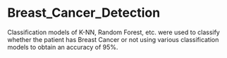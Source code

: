 # Breast_Cancer_Detection
Classification models of K-NN, Random Forest, etc.  were used to classify whether the patient has Breast Cancer or not using various classification models to obtain an accuracy of 95%.
